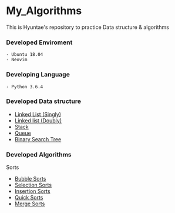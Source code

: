 # My_Algorithms
This is Hyuntae's repository to practice Data structure & algorithms

### Developed Enviroment
    - Ubuntu 18.04
    - Neovim


### Developing Language
    - Python 3.6.4


### Developed Data structure
   - [Linked List (Singly)](python/Data_Structure/Linked_List/Singly_Linked_List.py)
   - [Linked list (Doubly)](python/Data_Structure/Linked_List/Doubly_Linked_List.py)
   - [Stack](python/Data_Structure/Stack/Stack.py)
   - [Queue](python/Data_Structure/Queue/Queue.py)
   - [Binary Search Tree](python/Data_Structure/Binary_Search_Tree/Binary_Search_Tree.py)



### Developed Algorithms
   Sorts
   - [Bubble Sorts](python/Algorithms/Sorts/Bubble_sort.py)
   - [Selection Sorts](python/Algorithms/Sorts/Selection_sort.py)
   - [Insertion Sorts](python/Algorithms/Sorts/Insertion_sort.py)
   - [Quick Sorts](python/Algorithms/Sorts/Quick_sort.py)
   - [Merge Sorts](python/Algorithms/Sorts/Merge_sort.py)
